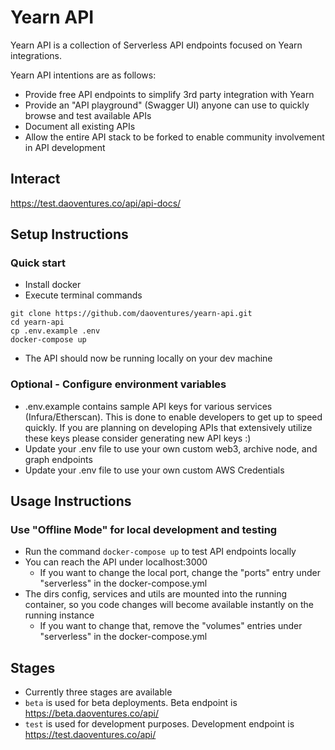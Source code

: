 # Yearn API

Yearn API is a collection of Serverless API endpoints focused on Yearn integrations.

Yearn API intentions are as follows:

- Provide free API endpoints to simplify 3rd party integration with Yearn
- Provide an "API playground" (Swagger UI) anyone can use to quickly browse and test available APIs
- Document all existing APIs
- Allow the entire API stack to be forked to enable community involvement in API development

## Interact

https://test.daoventures.co/api/api-docs/

## Setup Instructions

### Quick start

- Install docker
- Execute terminal commands

```
git clone https://github.com/daoventures/yearn-api.git
cd yearn-api
cp .env.example .env
docker-compose up
```

- The API should now be running locally on your dev machine

### Optional - Configure environment variables

- .env.example contains sample API keys for various services (Infura/Etherscan). This is done to enable developers to get up to speed quickly. If you are planning on developing APIs that extensively utilize these keys please consider generating new API keys :)
- Update your .env file to use your own custom web3, archive node, and graph endpoints
- Update your .env file to use your own custom AWS Credentials

## Usage Instructions

### Use "Offline Mode" for local development and testing

- Run the command `docker-compose up` to test API endpoints locally
- You can reach the API under localhost:3000
  - If you want to change the local port, change the "ports" entry under "serverless" in the docker-compose.yml
- The dirs config, services and utils are mounted into the running container, so you code changes will become available instantly on the running instance
  - If you want to change that, remove the "volumes" entries under "serverless" in the docker-compose.yml

## Stages

- Currently three stages are available
- `beta` is used for beta deployments. Beta endpoint is https://beta.daoventures.co/api/
- `test` is used for development purposes. Development endpoint is https://test.daoventures.co/api/
